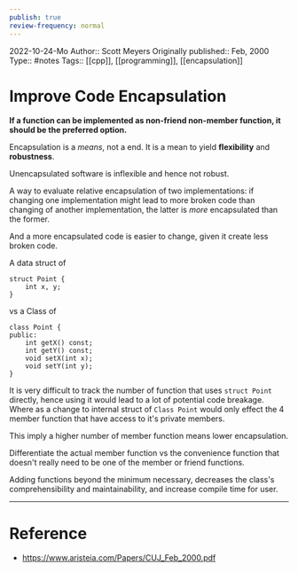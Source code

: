 ```yaml
---
publish: true
review-frequency: normal
---
```

2022-10-24-Mo
Author:: Scott Meyers
Originally published:: Feb, 2000
Type:: #notes
Tags:: [[cpp]], [[programming]], [[encapsulation]]

# Improve Code Encapsulation

**If a function can be implemented as non-friend non-member function, it should be the preferred option.**

Encapsulation is a *means*, not a end. It is a mean to yield **flexibility** and **robustness**.

Unencapsulated software is inflexible and hence not robust.

A way to evaluate relative encapsulation of two implementations: if changing one implementation might lead to more broken code than changing of another implementation, the latter is *more* encapsulated than the former.

And a more encapsulated code is easier to change, given it create less broken code.

A data struct of
```
struct Point {
    int x, y;
}
```

vs a Class of
```
class Point {
public:
    int getX() const;
    int getY() const;
    void setX(int x);
    void setY(int y);
}
```

It is very difficult to track the number of function that uses `struct Point` directly, hence using it would lead to a lot of potential code breakage. Where as a change to internal struct of `Class Point` would only effect the 4 member function that have access to it's private members.

This imply a higher number of member function means lower encapsulation.

Differentiate the actual member function vs the convenience function that doesn't really need to be one of the member or friend functions.

Adding functions beyond the minimum necessary, decreases the class's comprehensibility and maintainability, and increase compile time for user.

---
# Reference
- https://www.aristeia.com/Papers/CUJ_Feb_2000.pdf